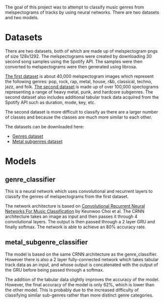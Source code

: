 The goal of this project was to attempt to classify music genres from melspectograms of tracks by using neural networks. There are two datasets and two models.

# Datasets
There are two datasets, both of which are made up of melspectogram pngs of size 128x1292. The melspectograms were created by downloading 30 second song samples using the Spotify API. The samples were then converted to melspectograms were then generated using librosa.

[The first dataset](https://drive.google.com/open?id=1lLREvqrvjv907NHXm7ExJdUOXUsTO91R) is about 40,000 melspectogram images which represent the following genres: pop, rock, rap, metal, house, r&b, classical, techno, jazz, and folk. [The second dataset](https://drive.google.com/open?id=1Hv9AsEHdx5mKL7o6io_XegeQfVOPjP9g) is made up of over 100,000 spectograms representing a range of heavy metal, punk, and hardcore subgenres. The second dataset also includes additional tabular track data acquired from the Spotify API such as duration, mode, key, etc.

The second dataset is more difficult to classify as there are a larger number of classes and because the classes are much more similar to each other.

The datasets can be downloaded here:
+ [Genres dataset](https://drive.google.com/open?id=1lLREvqrvjv907NHXm7ExJdUOXUsTO91R)
+ [Metal subgenres dataset](https://drive.google.com/open?id=1Hv9AsEHdx5mKL7o6io_XegeQfVOPjP9g)

# Models
## genre_classifier
This is a neural network which uses convolutional and recurrent layers to classify the genres of melspectograms from the first dataset.

The network architecture is based on [Convolutional Recurrent Neural Networks For Music Classification](https://arxiv.org/pdf/1609.04243.pdf) by Keunwoo Choi et al. The CRNN architecture takes an image as input and then passes it through 4 convolutional layers. The output is then passed through a 2 layer GRU and finally softmax. The network is able to achieve an 80% accuracy rate.

## metal_subgenre_classifier
The model is based on the same CRNN architecture as the genre_classifier. However there is also a 2 layer fully-connected network which takes tabular track data as an input, and whose output is concatenated with the output of the GRU before being passed through a softmax.

The addition of the tabular data slightly improves the accuracy of the model. However, the final accuracy of the model is only 62%, which is lower than the other model. This is probably due to the increased difficulty of classifying similar sub-genres rather than more distinct genre categories.
